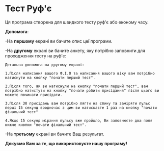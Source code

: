 # Тест Руф'є
Ця програма створена для швидкого тесту руф'є або економу часу.

__Допомога__:

-На **першому** екрані ви бачите опис цеї програми.

-На **другому** екрані ви бачите анкету, яку потрібно заповнити для проходження тесту на руф'є:

	Детальна допомога на другому екрані:
	
	1.Після написання вашого Ф.І.О та написання вашого віку вам потрібно натиснути на кнопку "почати перший тест".

	2.Після того, як ви натиснули на кнопку "почати перший тест", вам потрібно натистути на кнопку "почати робити присідання" після цього ви можете починати присідати.

 	3.Після 30 присідань вам потрібно лягти на спину та заміряти пульс перші 15 секунд воодночас з цим ви натискаєте 1 раз на кнопку "почати фінальний тест"

	4.Якщо 15 секунд мірання пульсу вже пройшло, Ви заповнюєте два поля нижче кнопки "почати фінальний тест".

-На **третьому** екрані ви бачите Ваш результат.

**Дякуємо Вам за те, що використовуєте нашу програму!**
										

